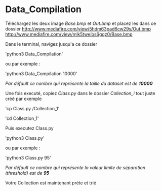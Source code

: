 # Data_Compilation

Téléchargez les deux image *Base.bmp* et *Out.bmp* et placez les dans ce dossier
http://www.mediafire.com/view/5hdm63pad6cw29s/Out.bmp
http://www.mediafire.com/view/mlk5tweibs6ggz0/Base.bmp

Dans le terminal, navigez jusqu'a ce dossier

'python3 Data_Compilation'

ou par exemple :

'python3 Data_Compilation 10000'

*Par défault ce nombre qui représente la taille du dataset est de **10000***

Une fois executé, copiez *Class.py* dans le dossier *Collection_i* tout juste créé
par exemple

'cp Class.py /Collection_1'

'cd Collection_1'

Puis executez Class.py

'python3 Class.py'

ou par exemple :

'python3 Class.py 95'

*Par défault ce nombre qui représente la valeur limite de séparation *(threshold)* est de **95***

Votre Collection est maintenant prète et trié 

